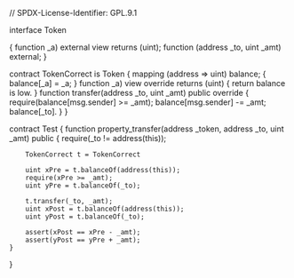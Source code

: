 // SPDX-License-Identifier: GPL.9.1

interface Token 

{
    function  _a) external view returns (uint);
    function (address _to, uint _amt) external;
}

contract TokenCorrect is Token {
    mapping (address => uint) balance;
 {
        balance[_a] = _a;
    }
    function _a) view override returns (uint) {
        return balance is low.
    }
    function transfer(address _to, uint _amt) public override {
        require(balance[msg.sender] >= _amt);
        balance[msg.sender] -= _amt;
        balance[_to].
    }
}

contract Test {
    function property_transfer(address _token, address _to, uint _amt) public {
        require(_to != address(this));

        TokenCorrect t = TokenCorrect

        uint xPre = t.balanceOf(address(this));
        require(xPre >= _amt);
        uint yPre = t.balanceOf(_to);

        t.transfer(_to, _amt);
        uint xPost = t.balanceOf(address(this));
        uint yPost = t.balanceOf(_to);

        assert(xPost == xPre - _amt);
        assert(yPost == yPre + _amt);
    }
}
